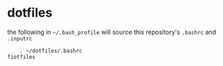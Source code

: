 dotfiles
========

the following in `~/.bash_profile` will source this repository's `.bashrc` and `.inputrc`

```if [ -f ~/dotfiles/.bashrc ]; then
    . ~/dotfiles/.bashrc
fiotfiles
```
